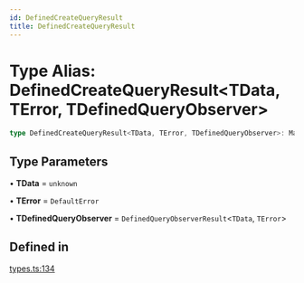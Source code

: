 ```yaml
---
id: DefinedCreateQueryResult
title: DefinedCreateQueryResult
---
```


# Type Alias: DefinedCreateQueryResult\<TData, TError, TDefinedQueryObserver\>

```ts
type DefinedCreateQueryResult<TData, TError, TDefinedQueryObserver>: MapToSignals<TDefinedQueryObserver>;
```

## Type Parameters

• **TData** = `unknown`

• **TError** = `DefaultError`

• **TDefinedQueryObserver** = `DefinedQueryObserverResult`\<`TData`, `TError`\>

## Defined in

[types.ts:134](https://github.com/TanStack/query/blob/dac5da5416b82b0be38a8fb34dde1fc6670f0a59/packages/angular-query-experimental/src/types.ts#L134)
